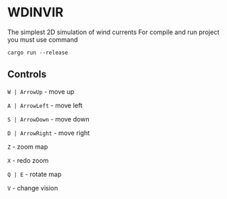 # WDINVIR
The simplest 2D simulation of wind currents
For compile and run project you must use command
```
cargo run --release
```
## Controls
`W | ArrowUp` - move up

`A | ArrowLeft` - move left

`S | ArrowDown` - move down

`D | ArrowRight` - move right

`Z` - zoom map

`X` - redo zoom

`Q | E` - rotate map

`V` - change vision

